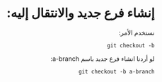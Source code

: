 <div dir="rtl" styyle="text-align:right">


# إنشاء فرع جديد والانتقال إليه:

نستخدم الأمر:

`git checkout -b`

لو أردنا انشاء فرع جديد باسم a-branch:

`git checkout -b a-branch`


</div>